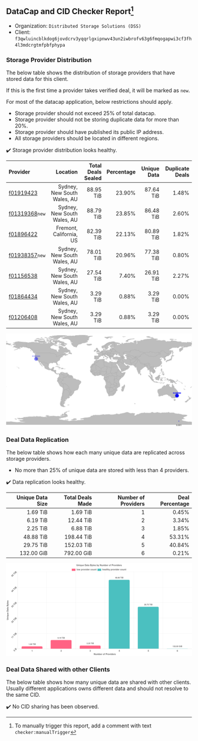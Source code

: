 ## DataCap and CID Checker Report[^1]
 - Organization: `Distributed Storage Solutions (DSS)`
 - Client: `f3qwluincblkdog6jovdcrv3yqqrlgxipnwv43un2iwbrofv63g6fmqogapwi3cf3fh4l3mdcrgtmfpbfphypa`
### Storage Provider Distribution
The below table shows the distribution of storage providers that have stored data for this client.

If this is the first time a provider takes verified deal, it will be marked as `new`.

For most of the datacap application, below restrictions should apply.
 - Storage provider should not exceed 25% of total datacap.
 - Storage provider should not be storing duplicate data for more than 20%.
 - Storage provider should have published its public IP address.
 - All storage providers should be located in different regions.

✔️ Storage provider distribution looks healthy.

| Provider                                                    |                    Location | Total Deals Sealed | Percentage | Unique Data | Duplicate Deals |
| :---------------------------------------------------------- | --------------------------: | -----------------: | ---------: | ----------: | --------------: |
| [f01919423](https://filfox.info/en/address/f01919423)       | Sydney, New South Wales, AU |          88.95 TiB |     23.90% |   87.64 TiB |           1.48% |
| [f01319368](https://filfox.info/en/address/f01319368)`new`  | Sydney, New South Wales, AU |          88.79 TiB |     23.85% |   86.48 TiB |           2.60% |
| [f01896422](https://filfox.info/en/address/f01896422)       |     Fremont, California, US |          82.39 TiB |     22.13% |   80.89 TiB |           1.82% |
| [f01938357](https://filfox.info/en/address/f01938357)`new`  | Sydney, New South Wales, AU |          78.01 TiB |     20.96% |   77.38 TiB |           0.80% |
| [f01156538](https://filfox.info/en/address/f01156538)       | Sydney, New South Wales, AU |          27.54 TiB |      7.40% |   26.91 TiB |           2.27% |
| [f01864434](https://filfox.info/en/address/f01864434)       | Sydney, New South Wales, AU |           3.29 TiB |      0.88% |    3.29 TiB |           0.00% |
| [f01206408](https://filfox.info/en/address/f01206408)       | Sydney, New South Wales, AU |           3.29 TiB |      0.88% |    3.29 TiB |           0.00% |

![Provider Distribution](https://raw.githubusercontent.com/data-preservation-programs/filplus-checker-assets/main/filecoin-project/filecoin-plus-large-datasets/issues/425/1671096853412.png)
### Deal Data Replication
The below table shows how each many unique data are replicated across storage providers.
- No more than 25% of unique data are stored with less than 4 providers.

✔️ Data replication looks healthy.

| Unique Data Size | Total Deals Made | Number of Providers | Deal Percentage |
| ---------------: | ---------------: | ------------------: | --------------: |
|         1.69 TiB |         1.69 TiB |                   1 |           0.45% |
|         6.19 TiB |        12.44 TiB |                   2 |           3.34% |
|         2.25 TiB |         6.88 TiB |                   3 |           1.85% |
|        48.88 TiB |       198.44 TiB |                   4 |          53.31% |
|        29.75 TiB |       152.03 TiB |                   5 |          40.84% |
|       132.00 GiB |       792.00 GiB |                   6 |           0.21% |

![Replication Distribution](https://raw.githubusercontent.com/data-preservation-programs/filplus-checker-assets/main/filecoin-project/filecoin-plus-large-datasets/issues/425/1671096855121.png)
### Deal Data Shared with other Clients
The below table shows how many unique data are shared with other clients.
Usually different applications owns different data and should not resolve to the same CID.

✔️ No CID sharing has been observed.

[^1]: To manually trigger this report, add a comment with text `checker:manualTrigger`
